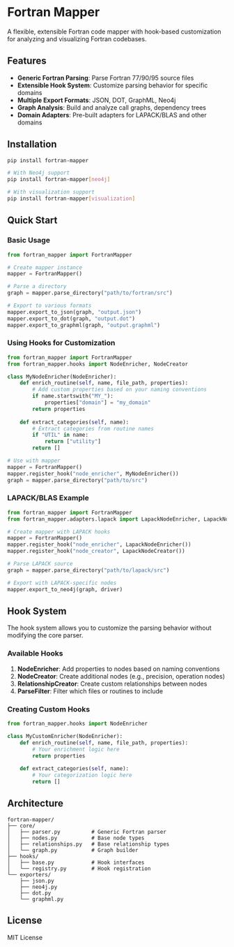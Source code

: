 # Fortran Mapper

A flexible, extensible Fortran code mapper with hook-based customization for analyzing and visualizing Fortran codebases.

## Features

- **Generic Fortran Parsing**: Parse Fortran 77/90/95 source files
- **Extensible Hook System**: Customize parsing behavior for specific domains
- **Multiple Export Formats**: JSON, DOT, GraphML, Neo4j
- **Graph Analysis**: Build and analyze call graphs, dependency trees
- **Domain Adapters**: Pre-built adapters for LAPACK/BLAS and other domains

## Installation

```bash
pip install fortran-mapper

# With Neo4j support
pip install fortran-mapper[neo4j]

# With visualization support
pip install fortran-mapper[visualization]
```

## Quick Start

### Basic Usage

```python
from fortran_mapper import FortranMapper

# Create mapper instance
mapper = FortranMapper()

# Parse a directory
graph = mapper.parse_directory("path/to/fortran/src")

# Export to various formats
mapper.export_to_json(graph, "output.json")
mapper.export_to_dot(graph, "output.dot")
mapper.export_to_graphml(graph, "output.graphml")
```

### Using Hooks for Customization

```python
from fortran_mapper import FortranMapper
from fortran_mapper.hooks import NodeEnricher, NodeCreator

class MyNodeEnricher(NodeEnricher):
    def enrich_routine(self, name, file_path, properties):
        # Add custom properties based on your naming conventions
        if name.startswith("MY_"):
            properties["domain"] = "my_domain"
        return properties
    
    def extract_categories(self, name):
        # Extract categories from routine names
        if "UTIL" in name:
            return ["utility"]
        return []

# Use with mapper
mapper = FortranMapper()
mapper.register_hook("node_enricher", MyNodeEnricher())
graph = mapper.parse_directory("path/to/src")
```

### LAPACK/BLAS Example

```python
from fortran_mapper import FortranMapper
from fortran_mapper.adapters.lapack import LapackNodeEnricher, LapackNodeCreator

# Create mapper with LAPACK hooks
mapper = FortranMapper()
mapper.register_hook("node_enricher", LapackNodeEnricher())
mapper.register_hook("node_creator", LapackNodeCreator())

# Parse LAPACK source
graph = mapper.parse_directory("path/to/lapack/src")

# Export with LAPACK-specific nodes
mapper.export_to_neo4j(graph, driver)
```

## Hook System

The hook system allows you to customize the parsing behavior without modifying the core parser.

### Available Hooks

1. **NodeEnricher**: Add properties to nodes based on naming conventions
2. **NodeCreator**: Create additional nodes (e.g., precision, operation nodes)
3. **RelationshipCreator**: Create custom relationships between nodes
4. **ParseFilter**: Filter which files or routines to include

### Creating Custom Hooks

```python
from fortran_mapper.hooks import NodeEnricher

class MyCustomEnricher(NodeEnricher):
    def enrich_routine(self, name, file_path, properties):
        # Your enrichment logic here
        return properties
    
    def extract_categories(self, name):
        # Your categorization logic here
        return []
```

## Architecture

```
fortran-mapper/
├── core/
│   ├── parser.py          # Generic Fortran parser
│   ├── nodes.py           # Base node types
│   ├── relationships.py   # Base relationship types
│   └── graph.py           # Graph builder
├── hooks/
│   ├── base.py            # Hook interfaces
│   └── registry.py        # Hook registration
└── exporters/
    ├── json.py
    ├── neo4j.py
    ├── dot.py
    └── graphml.py
```

## License

MIT License